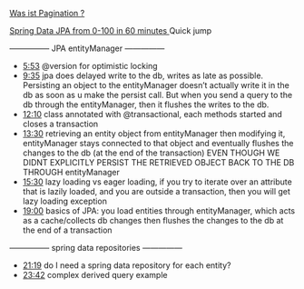 


[Was ist Pagination ?](https://www.baeldung.com/jpa-pagination)

[Spring Data JPA from 0-100 in 60 minutes
](https://www.youtube.com/watch?v=Zyqpo8gxSO0)
Quick jump

—————     JPA entityManager     —————

- [5:53](https://www.youtube.com/watch?v=Zyqpo8gxSO0&t=353s) @version for optimistic locking
- [9:35](https://www.youtube.com/watch?v=Zyqpo8gxSO0&t=575s) jpa does delayed write to the db, writes as late as possible. Persisting an object to the entityManager doesn’t actually write it in the db as soon as u make the persist call. But when you send a query to the db through the entityManager, then it flushes the writes to the db.
- [12:10](https://www.youtube.com/watch?v=Zyqpo8gxSO0&t=730s) class annotated with @transactional, each methods started and closes a transaction
- [13:30](https://www.youtube.com/watch?v=Zyqpo8gxSO0&t=810s) retrieving an entity object from entityManager then modifying it, entityManager stays connected to that object and eventually flushes the changes to the db (at the end of the transaction) EVEN THOUGH WE DIDNT EXPLICITLY PERSIST THE RETRIEVED OBJECT BACK TO THE DB THROUGH entityManager
- [15:30](https://www.youtube.com/watch?v=Zyqpo8gxSO0&t=930s) lazy loading vs eager loading, if you try to iterate over an attribute that is lazily loaded, and you are outside a transaction, then you will get lazy loading exception
- [19:00](https://www.youtube.com/watch?v=Zyqpo8gxSO0&t=1140s) basics of JPA: you load entities through entityManager, which acts as a cache/collects db changes then flushes the changes to the db at the end of a transaction

————— spring data repositories —————
  -  [21:19](https://www.youtube.com/watch?v=Zyqpo8gxSO0&t=1279s) do I need a spring data repository for each entity?
  -  [23:42](https://www.youtube.com/watch?v=Zyqpo8gxSO0&t=1422s) complex derived query example